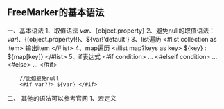 
## FreeMarker的基本语法
一、基本语法
    1、取值语法 ${var}、${object.property}
    2、避免null的取值语法：${var!} 、${(object.property)!}、${var!'default'}
    3、list遍历
        <#list collection as item>
            输出item
        </#list>
    4、map遍历
        <#list map?keys as key>
            ${key} : ${map[key]}
        </#list>
    5、if表达式
        <#if condition>
          ...
        <#elseif condition>
          ...
        <#else>
          ...
        </#if>
        
        //比如避免null
        <#if var??> ${var} </#if>
        
二、 其他的语法可以参考官网
    1、宏定义
    

